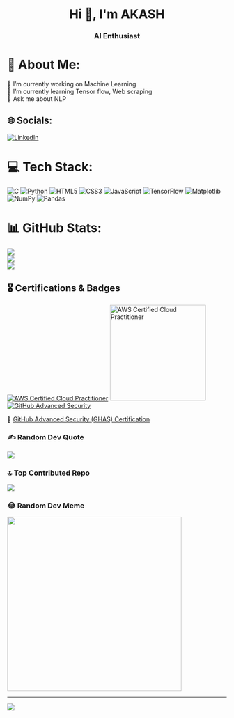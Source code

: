 <h1 align="center">Hi 👋, I'm AKASH</h1>
<h3 align="center">AI Enthusiast</h3>

# 💫 About Me:
🔭 I’m currently working on Machine Learning<br>🌱 I’m currently learning Tensor flow, Web scraping<br>💬 Ask me about NLP


## 🌐 Socials:
[![LinkedIn](https://img.shields.io/badge/LinkedIn-%230077B5.svg?logo=linkedin&logoColor=white)](https://linkedin.com/in/akash-s-66430a267) 

# 💻 Tech Stack:
![C](https://img.shields.io/badge/c-%2300599C.svg?style=flat&logo=c&logoColor=white) ![Python](https://img.shields.io/badge/python-3670A0?style=flat&logo=python&logoColor=ffdd54) ![HTML5](https://img.shields.io/badge/html5-%23E34F26.svg?style=flat&logo=html5&logoColor=white) ![CSS3](https://img.shields.io/badge/css3-%231572B6.svg?style=flat&logo=css3&logoColor=white) ![JavaScript](https://img.shields.io/badge/javascript-%23323330.svg?style=flat&logo=javascript&logoColor=%23F7DF1E) ![TensorFlow](https://img.shields.io/badge/TensorFlow-%23FF6F00.svg?style=flat&logo=TensorFlow&logoColor=white) ![Matplotlib](https://img.shields.io/badge/Matplotlib-%23ffffff.svg?style=flat&logo=Matplotlib&logoColor=black) ![NumPy](https://img.shields.io/badge/numpy-%23013243.svg?style=flat&logo=numpy&logoColor=white) ![Pandas](https://img.shields.io/badge/pandas-%23150458.svg?style=flat&logo=pandas&logoColor=white)
# 📊 GitHub Stats:
![](https://github-readme-stats.vercel.app/api?username=AKASH-1AK&theme=radical&hide_border=false&include_all_commits=false&count_private=false)<br/>
![](https://github-readme-streak-stats.herokuapp.com/?user=AKASH-1AK&theme=radical&hide_border=false)<br/>
![](https://github-readme-stats.vercel.app/api/top-langs/?username=AKASH-1AK&theme=radical&hide_border=false&include_all_commits=false&count_private=false&layout=compact)

## 🎖️ Certifications & Badges

[![AWS Certified Cloud Practitioner](https://images.credly.com/size/220x220/images/00634f82-b07f-4bbd-a6bb-53de397fc3a6/image.png)](https://www.credly.com/badges/3c38f03c-f35b-4152-a201-6b266a93001d/public_url)
<a href="https://www.credly.com/badges/7265c6d9-9e5e-4d5c-b94e-06d8285a80b3/public_url" target="_blank">
  <img src="https://images.credly.com/size/680x680/images/024d0122-724d-4c5a-bd83-cfe3c4b7a073/image.png" alt="AWS Certified Cloud Practitioner" width="220" height="220">
</a>
[![GitHub Advanced Security](https://images.credly.com/size/220x220/images/c9ed294b-f8ac-48fa-a8c3-96dab1f110f2/image.png)](https://www.credly.com/badges/ac408296-4557-469d-b652-f7c08c719486/public_url)

🔐 [GitHub Advanced Security (GHAS) Certification](https://www.credly.com/badges/YOUR-CREDLY-BADGE-ID)

### ✍️ Random Dev Quote
![](https://quotes-github-readme.vercel.app/api?type=horizontal&theme=tokyonight)

### 🔝 Top Contributed Repo
![](https://github-contributor-stats.vercel.app/api?username=AKASH-1AK&limit=5&theme=tokyonight&combine_all_yearly_contributions=true)

### 😂 Random Dev Meme
<img src='https://memer-new.vercel.app/' style="height: 400px;"/>

---
[![](https://visitcount.itsvg.in/api?id=AKASH-1AK&icon=0&color=0)](https://visitcount.itsvg.in)

<!-- Proudly created with GPRM ( https://gprm.itsvg.in ) -->
